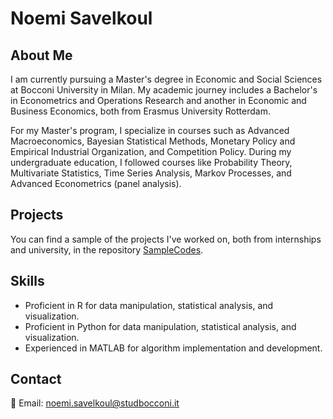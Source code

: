 # Noemi Savelkoul

## About Me
I am currently pursuing a Master's degree in Economic and Social Sciences at Bocconi University in Milan. 
My academic journey includes a Bachelor's in Econometrics and Operations Research and another in Economic and Business Economics, both from Erasmus University Rotterdam.

For my Master's program, I specialize in courses such as Advanced Macroeconomics, Bayesian Statistical Methods, Monetary Policy and Empirical Industrial Organization, and Competition Policy. 
During my undergraduate education, I followed courses like Probability Theory, Multivariate Statistics, Time Series Analysis, Markov Processes, and Advanced Econometrics (panel analysis).

## Projects
You can find a sample of the projects I've worked on, both from internships and university, in the repository [SampleCodes](https://github.com/noemisavelkoul/SampleCodes). 

## Skills
- Proficient in R for data manipulation, statistical analysis, and visualization.
- Proficient in Python for data manipulation, statistical analysis, and visualization.
- Experienced in MATLAB for algorithm implementation and development.

## Contact
📧 Email: [noemi.savelkoul@studbocconi.it](mailto:noemi.savelkoul@studbocconi.it)
